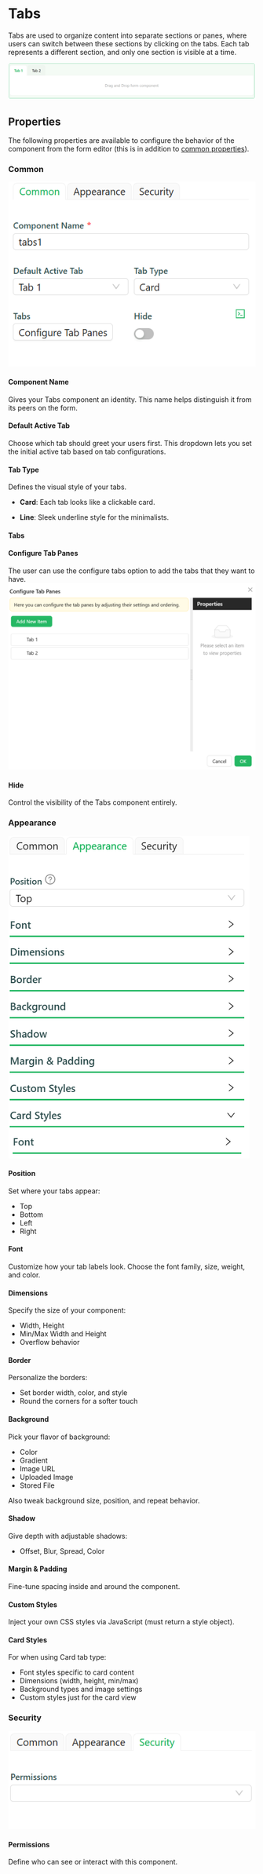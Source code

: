 # Tabs

Tabs are used to organize content into separate sections or panes, where users can switch between these sections by clicking on the tabs. Each tab represents a different section, and only one section is visible at a time.

[//]: # '<iframe width="100%" height="500" src="https://pd-docs-adminportal-test.shesha.dev/shesha/forms-designer/?id=41d541dc-75c9-4436-ad41-3b39ea828efb" title="Tabs Component" ></iframe>'

![Image](../images/tabs1.png)


## **Properties**

The following properties are available to configure the behavior of the component from the form editor (this is in addition to [common properties](/docs/front-end-basics/form-components/common-component-properties)).

### Common

![Image](../images/tabs3.png)

#### **Component Name**

Gives your Tabs component an identity. This name helps distinguish it from its peers on the form.

#### **Default Active Tab**

Choose which tab should greet your users first. This dropdown lets you set the initial active tab based on tab configurations.

#### **Tab Type**

Defines the visual style of your tabs.

- **Card**: Each tab looks like a clickable card.

- **Line**: Sleek underline style for the minimalists.

#### **Tabs**

#### Configure Tab Panes
 The user can use the configure tabs option to add the tabs that they want to have.
 ![Image](../images/tabs2.png)

#### **Hide**

Control the visibility of the Tabs component entirely.

### Appearance

 ![Image](../images/tabs4.png)

#### **Position**

Set where your tabs appear:

- Top
- Bottom
- Left
- Right

#### **Font**

Customize how your tab labels look. Choose the font family, size, weight, and color.

#### **Dimensions**

Specify the size of your component:
- Width, Height
- Min/Max Width and Height
- Overflow behavior

#### **Border**

Personalize the borders:
- Set border width, color, and style
- Round the corners for a softer touch

#### **Background**

Pick your flavor of background:

- Color
- Gradient
- Image URL
- Uploaded Image
- Stored File

Also tweak background size, position, and repeat behavior.

#### **Shadow**

Give depth with adjustable shadows:

- Offset, Blur, Spread, Color

#### **Margin & Padding**

Fine-tune spacing inside and around the component.

####  **Custom Styles**

Inject your own CSS styles via JavaScript (must return a style object).

#### **Card Styles**

For when using Card tab type:

- Font styles specific to card content
- Dimensions (width, height, min/max)
- Background types and image settings
- Custom styles just for the card view


### Security

 ![Image](../images/tabs5.png)

#### **Permissions**

Define who can see or interact with this component. 

